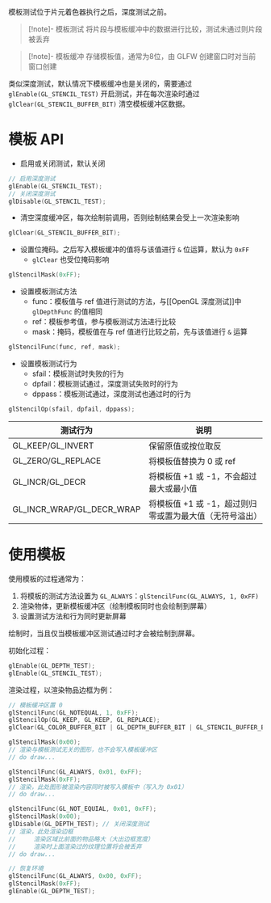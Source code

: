 模板测试位于片元着色器执行之后，深度测试之前。

> [!note]- 模板测试
> 将片段与模板缓冲中的数据进行比较，测试未通过则片段被丢弃

> [!note]- 模板缓冲
> 存储模板值，通常为8位，由 GLFW 创建窗口时对当前窗口创建

类似深度测试，默认情况下模板缓冲也是关闭的，需要通过 `glEnable(GL_STENCIL_TEST)` 开启测试，并在每次渲染时通过 `glClear(GL_STENCIL_BUFFER_BIT)` 清空模板缓冲区数据。
# 模板 API

- 启用或关闭测试，默认关闭

```c++
// 启用深度测试
glEnable(GL_STENCIL_TEST);
// 关闭深度测试
glDisable(GL_STENCIL_TEST);
```

- 清空深度缓冲区，每次绘制前调用，否则绘制结果会受上一次渲染影响

```c++
glClear(GL_STENCIL_BUFFER_BIT);
```

- 设置位掩码。之后写入模板缓冲的值将与该值进行 `&` 位运算，默认为 `0xFF`
	- `glClear` 也受位掩码影响

```c++
glStencilMask(0xFF);
```

- 设置模板测试方法
	- func：模板值与 ref 值进行测试的方法，与[[OpenGL 深度测试]]中 `glDepthFunc` 的值相同
	- ref：模板参考值，参与模板测试方法进行比较
	- mask：掩码，模板值在与 ref 值进行比较之前，先与该值进行 `&` 运算

```c++
glStencilFunc(func, ref, mask);
```

- 设置模板测试行为
	- sfail：模板测试时失败的行为
	- dpfail：模板测试通过，深度测试失败时的行为
	- dppass：模板测试通过，深度测试也通过时的行为

```c++
glStencilOp(sfail, dpfail, dppass);
```

| 测试行为                  | 说明                                                    |
| ------------------------- | ------------------------------------------------------- |
| GL_KEEP/GL_INVERT         | 保留原值或按位取反                                      |
| GL_ZERO/GL_REPLACE        | 将模板值替换为 0 或 ref                                 |
| GL_INCR/GL_DECR           | 将模板值 +1 或 -1，不会超过最大或最小值                 |
| GL_INCR_WRAP/GL_DECR_WRAP | 将模板值 +1 或 -1，超过则归零或置为最大值（无符号溢出） |
# 使用模板

使用模板的过程通常为：
1. 将模板的测试方法设置为 `GL_ALWAYS`：`glStencilFunc(GL_ALWAYS, 1, 0xFF)`
2. 渲染物体，更新模板缓冲区（绘制模板同时也会绘制到屏幕）
3. 设置测试方法和行为同时更新屏幕

绘制时，当且仅当模板缓冲区测试通过时才会被绘制到屏幕。

初始化过程：
```c++
glEnable(GL_DEPTH_TEST);
glEnable(GL_STENCIL_TEST);
```

渲染过程，以渲染物品边框为例：
```c++
// 模板缓冲区置 0
glStencilFunc(GL_NOTEQUAL, 1, 0xFF);
glStencilOp(GL_KEEP, GL_KEEP, GL_REPLACE);
glClear(GL_COLOR_BUFFER_BIT | GL_DEPTH_BUFFER_BIT | GL_STENCIL_BUFFER_BIT);

glStencilMask(0x00);
// 渲染与模板测试无关的图形，也不会写入模板缓冲区
// do draw...

glStencilFunc(GL_ALWAYS, 0x01, 0xFF);
glStencilMask(0xFF);
// 渲染，此处图形被渲染内容同时被写入模板中（写入为 0x01）
// do draw...

glStencilFunc(GL_NOT_EQUIAL, 0x01, 0xFF);
glStencilMask(0x00);
glDisable(GL_DEPTH_TEST); // 关闭深度测试
// 渲染，此处渲染边框
//     渲染区域比前面的物品略大（大出边框宽度）
//     渲染时上面渲染过的纹理位置将会被丢弃
// do draw...

// 恢复环境
glStencilFunc(GL_ALWAYS, 0x00, 0xFF);
glStencilMask(0xFF);
glEnable(GL_DEPTH_TEST);
```
